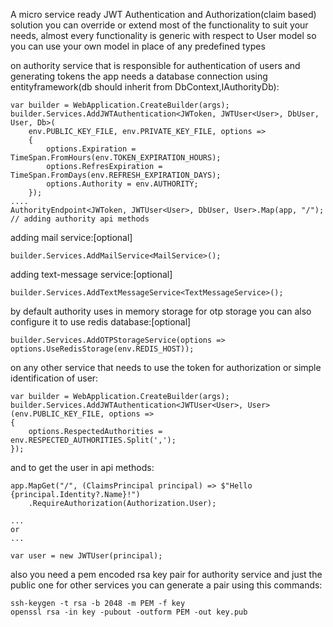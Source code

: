 A micro service ready JWT Authentication and Authorization(claim based) solution you can override or
extend most of the functionality to suit your needs, almost every functionality is generic with respect to
User model so you can use your own model in place of any predefined types

on authority service that is responsible for authentication of users and generating tokens the app needs a database
connection using entityframework(db should inherit from DbContext,IAuthorityDb<TDbUser>):

    var builder = WebApplication.CreateBuilder(args);
    builder.Services.AddJWTAuthentication<JWToken, JWTUser<User>, DbUser, User, Db>(
        env.PUBLIC_KEY_FILE, env.PRIVATE_KEY_FILE, options =>
        {
            options.Expiration = TimeSpan.FromHours(env.TOKEN_EXPIRATION_HOURS);
            options.RefresExpiration = TimeSpan.FromDays(env.REFRESH_EXPIRATION_DAYS);
            options.Authority = env.AUTHORITY;
        });
    ....
    AuthorityEndpoint<JWToken, JWTUser<User>, DbUser, User>.Map(app, "/"); // adding authority api methods

adding mail service:[optional]

    builder.Services.AddMailService<MailService>();

adding text-message service:[optional]

    builder.Services.AddTextMessageService<TextMessageService>();

by default authority uses in memory storage for otp storage you can also configure it to use redis database:[optional]

    builder.Services.AddOTPStorageService(options => options.UseRedisStorage(env.REDIS_HOST));

on any other service that needs to use the token for authorization or simple identification of user:

    var builder = WebApplication.CreateBuilder(args);
    builder.Services.AddJWTAuthentication<JWTUser<User>, User>(env.PUBLIC_KEY_FILE, options =>
    {
        options.RespectedAuthorities = env.RESPECTED_AUTHORITIES.Split(',');
    });

and to get the user in api methods:

    app.MapGet("/", (ClaimsPrincipal principal) => $"Hello {principal.Identity?.Name}!")
        .RequireAuthorization(Authorization.User);

    ...
    or
    ...

    var user = new JWTUser(principal);

also you need a pem encoded rsa key pair for authority service and just the public one for other
services you can generate a pair using this commands:

    ssh-keygen -t rsa -b 2048 -m PEM -f key
    openssl rsa -in key -pubout -outform PEM -out key.pub
